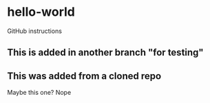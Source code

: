 # hello-world
GitHub instructions

## This is added in another branch "for testing"

## This was added from a cloned repo

Maybe this one?
Nope
